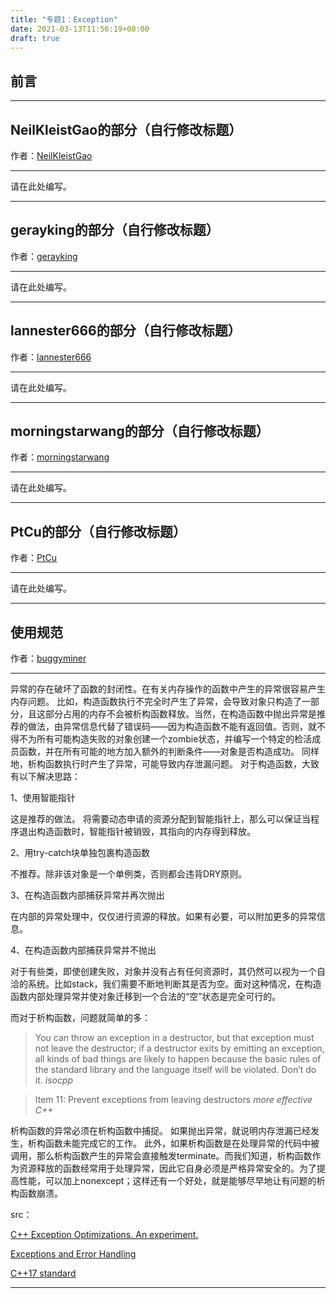 ```yaml
---
title: "专题1：Exception"
date: 2021-03-13T11:56:19+08:00
draft: true
---
```


## 前言
---

## NeilKleistGao的部分（自行修改标题）
作者：[NeilKleistGao](https://github.com/NeilKleistGao)

---

请在此处编写。

---
## gerayking的部分（自行修改标题）
作者：[gerayking](https://github.com/gerayking)

---

请在此处编写。

---
## lannester666的部分（自行修改标题）
作者：[lannester666](https://github.com/lannester666)

---

请在此处编写。

---
## morningstarwang的部分（自行修改标题）
作者：[morningstarwang](https://github.com/morningstarwang)

---

请在此处编写。

---
## PtCu的部分（自行修改标题）
作者：[PtCu](https://github.com/PtCu)

---

请在此处编写。

---
## 使用规范
作者：[buggyminer](https://github.com/buggyminer)

---

异常的存在破坏了函数的封闭性。在有关内存操作的函数中产生的异常很容易产生内存问题。
比如，构造函数执行不完全时产生了异常，会导致对象只构造了一部分，且这部分占用的内存不会被析构函数释放。当然，在构造函数中抛出异常是推荐的做法，由异常信息代替了错误码——因为构造函数不能有返回值。否则，就不得不为所有可能构造失败的对象创建一个zombie状态，并编写一个特定的检活成员函数，并在所有可能的地方加入额外的判断条件——对象是否构造成功。
同样地，析构函数执行时产生了异常，可能导致内存泄漏问题。
对于构造函数，大致有以下解决思路：

1、使用智能指针

这是推荐的做法。
将需要动态申请的资源分配到智能指针上，那么可以保证当程序退出构造函数时，智能指针被销毁，其指向的内存得到释放。

2、用try-catch块单独包裹构造函数

不推荐。除非该对象是一个单例类，否则都会违背DRY原则。

3、在构造函数内部捕获异常并再次抛出

在内部的异常处理中，仅仅进行资源的释放。如果有必要，可以附加更多的异常信息。

4、在构造函数内部捕获异常并不抛出

对于有些类，即使创建失败，对象并没有占有任何资源时，其仍然可以视为一个自洽的系统。比如stack，我们需要不断地判断其是否为空。面对这种情况，在构造函数内部处理异常并使对象迁移到一个合法的“空”状态是完全可行的。

而对于析构函数，问题就简单的多：

> You can throw an exception in a destructor, but that exception must not leave the destructor; if a destructor exits by emitting an exception, all kinds of bad things are likely to happen because the basic rules of the standard library and the language itself will be violated. Don’t do it. *isocpp*

> Item 11: Prevent exceptions from leaving destructors *more effective C++*

析构函数的异常必须在析构函数中捕捉。
如果抛出异常，就说明内存泄漏已经发生，析构函数未能完成它的工作。
此外，如果析构函数是在处理异常的代码中被调用，那么析构函数产生的异常会直接触发terminate。而我们知道，析构函数作为资源释放的函数经常用于处理异常，因此它自身必须是严格异常安全的。为了提高性能，可以加上nonexcept；这样还有一个好处，就是能够尽早地让有问题的析构函数崩溃。


src：

[C++ Exception Optimizations. An experiment.](https://isocpp.org/files/papers/P1676R0.pdf)

[Exceptions and Error Handling](https://isocpp.org/wiki/faq/exceptions)

[C++17 standard](https://www.iso.org/standard/68564.html)

---

